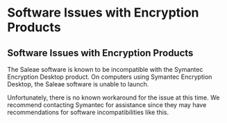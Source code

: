# Software Issues with Encryption Products

## Software Issues with Encryption Products

The Saleae software is known to be incompatible with the Symantec Encryption Desktop product. On computers using Symantec Encryption Desktop, the Saleae software is unable to launch.

Unfortunately, there is no known workaround for the issue at this time. We recommend contacting Symantec for assistance since they may have recommendations for software incompatibilities like this.

